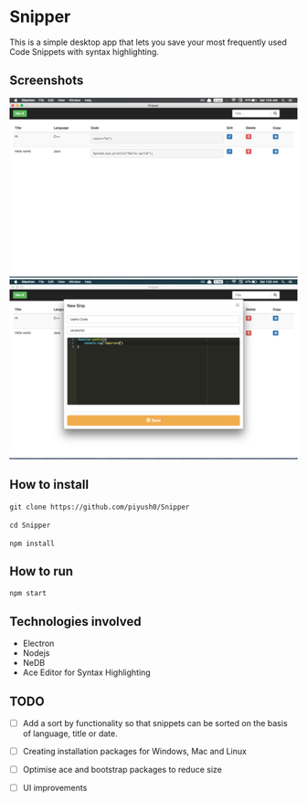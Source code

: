 # Snipper

This is a simple desktop app that lets you save your most frequently used Code Snippets with syntax highlighting.

## Screenshots
![](./screenshots/Screen%20Shot%202017-06-03%20at%201.04.41%20AM.png)
![](./screenshots/Screen%20Shot%202017-06-03%20at%201.05.06%20AM.png)


## How to install
```
git clone https://github.com/piyush0/Snipper

cd Snipper

npm install
```
## How to run

```
npm start
```
## Technologies involved

+ Electron
+ Nodejs
+ NeDB
+ Ace Editor for Syntax Highlighting 

## TODO

- [ ] Add a sort by functionality so that snippets can be sorted on the basis of language, title or date.

- [ ] Creating installation packages for Windows, Mac and Linux

- [ ] Optimise ace and bootstrap packages to reduce size

- [ ] UI improvements
